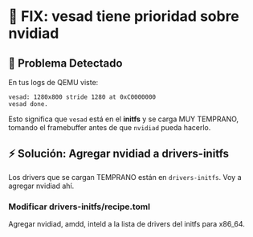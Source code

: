 # 🔧 FIX: vesad tiene prioridad sobre nvidiad

## 🎯 Problema Detectado

En tus logs de QEMU viste:
```
vesad: 1280x800 stride 1280 at 0xC0000000
vesad done.
```

Esto significa que `vesad` está en el **initfs** y se carga MUY TEMPRANO, tomando el framebuffer antes de que `nvidiad` pueda hacerlo.

## ⚡ Solución: Agregar nvidiad a drivers-initfs

Los drivers que se cargan TEMPRANO están en `drivers-initfs`. Voy a agregar nvidiad ahí.

### Modificar drivers-initfs/recipe.toml

Agregar nvidiad, amdd, inteld a la lista de drivers del initfs para x86_64.


